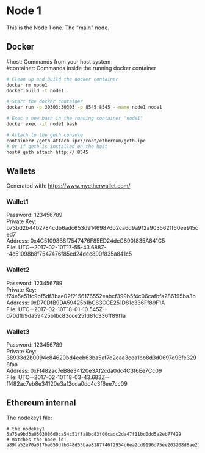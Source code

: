 # Node 1
This is the Node 1 one. The "main" node. 

## Docker

\#host: Commands from your host system  
\#container: Commands inside the running docker container

```bash
# Clean up and Build the docker container
docker rm node1
docker build -t node1 .

# Start the docker container
docker run -p 30303:30303 -p 8545:8545 --name node1 node1

# Exec a new bash in the running container "node1"
docker exec -it node1 bash

# Attach to the geth console 
container# /geth attach ipc:/root/ethereum/geth.ipc
# Or if geth is installed on the host
host# geth attach http://:8545
```

## Wallets

Generated with: https://www.myetherwallet.com/

### Wallet1
Password:       123456789  
Private Key:    b73bd2b44b2784cdb6adc653d91469876b2ca6d9a912a9035621f60ee915ced7  
Address:        0x4C51098B8f7547476F85ED24deC890f835A841C5  
File:           UTC--2017-02-10T17-55-43.688Z--4c51098b8f7547476f85ed24dec890f835a841c5  

### Wallet2
Password:       123456789  
Private Key:    f74e5e51fc9bf5df3bae02f2156176552eabcf399b5f4c06cafbfa286195ba3b  
Address:        0xD70DfB9DA59425b1bC83CCE251D81c336Ff89F1A  
File:           UTC--2017-02-10T18-01-10.545Z--d70dfb9da59425b1bc83cce251d81c336ff89f1a  

### Wallet3
Password:       123456789  
Private Key:    38933d2b0094c84620bd4eeb63ba5af7d2caa3cea1bb8d3d0697d93fe3298faa  
Address:        0xFf482ac7eB8e34120e3Af2cda0dc4C3f6Ee7Cc09  
File:           UTC--2017-02-10T18-03-43.683Z--ff482ac7eb8e34120e3af2cda0dc4c3f6ee7cc09  

## Ethereum internal
The nodekey1 file:

```
# the nodekey1
5a75e9bd3a0503086d0ca54c51ffa8bd83f00cadc2da47f11bd0dd5a2eb77429
# matches the node id: 
a89fa52e70a017ba650dfb348d55baa8187746f2954c6ea2cd9196d75ee203208d8ae27010d75cee3421aa5f39112b8499499d3168bd686815c826b1e02083dd
```